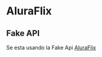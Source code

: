 # AluraFlix

## Fake API

Se esta usando la Fake Api [AluraFlix](https://fakeapialuraflix.onrender.com/)
